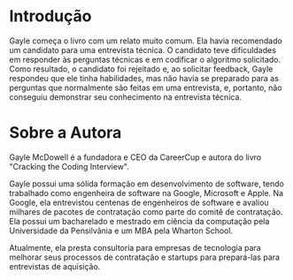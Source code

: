 # Introdução

Gayle começa o livro com um relato muito comum. Ela havia recomendado um candidato para uma entrevista técnica. O candidato teve dificuldades em responder às perguntas técnicas e em codificar o algoritmo solicitado. Como resultado, o candidato foi rejeitado e, ao solicitar feedback, Gayle respondeu que ele tinha habilidades, mas não havia se preparado para as perguntas que normalmente são feitas em uma entrevista, e, portanto, não conseguiu demonstrar seu conhecimento na entrevista técnica.


# Sobre a Autora

Gayle McDowell é a fundadora e CEO da CareerCup e autora do livro "Cracking the Coding Interview".

Gayle possui uma sólida formação em desenvolvimento de software, tendo trabalhado como engenheira de software na Google, Microsoft e Apple. Na Google, ela entrevistou centenas de engenheiros de software e avaliou milhares de pacotes de contratação como parte do comitê de contratação. Ela possui um bacharelado e mestrado em ciência da computação pela Universidade da Pensilvânia e um MBA pela Wharton School.

Atualmente, ela presta consultoria para empresas de tecnologia para melhorar seus processos de contratação e startups para prepará-las para entrevistas de aquisição.
